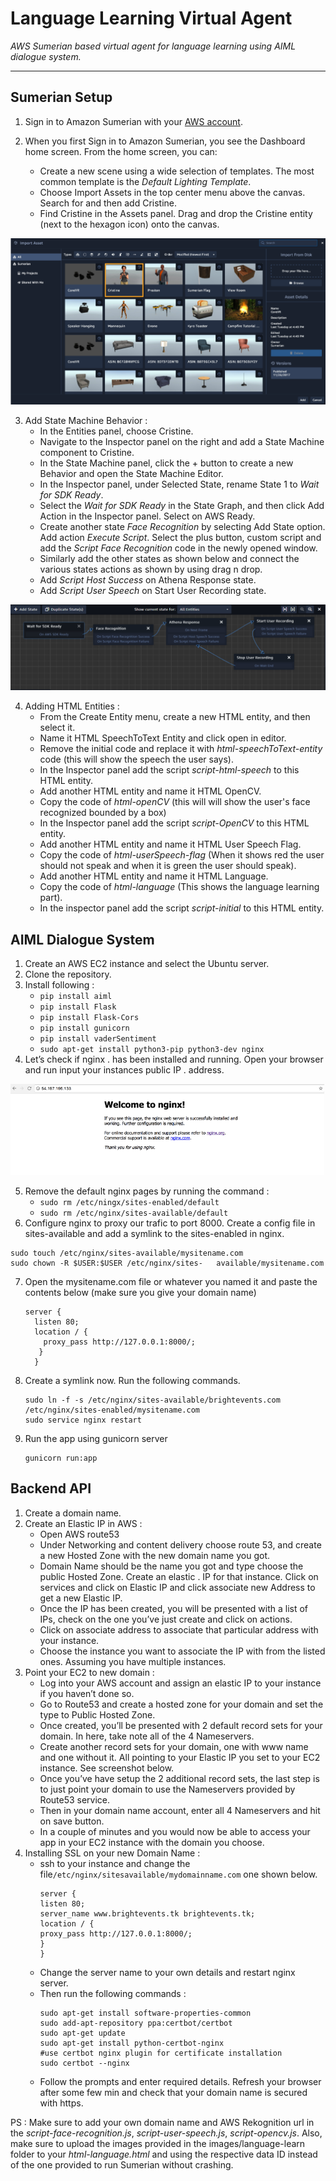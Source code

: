 # Language Learning Virtual Agent

*AWS Sumerian based virtual agent for language learning using AIML dialogue system.*

---

## Sumerian Setup

1. Sign in to Amazon Sumerian with your [AWS account](https://signin.aws.amazon.com/signin?redirect_uri=https%3A%2F%2Fportal.aws.amazon.com%2Fbilling%2Fsignup%2Fresume&client_id=signup).

2. When you first Sign in to Amazon Sumerian, you see the Dashboard home screen. From the home screen, you can:
   * Create a new scene using a wide selection of templates. The most common template is the *Default Lighting Template*.
   * Choose Import Assets in the top center menu above the canvas. Search for and then add Cristine.
   * Find Cristine in the Assets panel. Drag and drop the Cristine entity (next to the hexagon icon) onto the canvas.
   
   
   
 ![Dashboard](https://github.com/torrtuga/athena-sumerian-aiml/blob/master/images/agent_screenshot.PNG)
   
   
   
3. Add State Machine Behavior :
   * In the Entities panel, choose Cristine.
   * Navigate to the Inspector panel on the right and add a State Machine component to Cristine.
   * In the State Machine panel, click the + button to create a new Behavior and open the State Machine Editor.
   * In the Inspector panel, under Selected State, rename State 1 to *Wait for SDK Ready*.
   * Select the *Wait for SDK Ready* in the State Graph, and then click Add Action in the Inspector panel. Select on AWS Ready.
   * Create another state *Face Recognition* by selecting Add State option. Add action *Execute Script*. Select the plus button, custom script and add the *Script Face Recognition* code in the newly opened window.
   * Similarly add the other states as shown below and connect the various states actions as shown by using drag n drop.
   * Add *Script Host Success* on Athena Response state.
   * Add *Script User Speech* on Start User Recording state.
   
 ![State Machine](https://github.com/torrtuga/athena-sumerian-aiml/blob/master/images/states_machine.PNG)
 
 
  
4. Adding HTML Entities :
   * From the Create Entity menu, create a new HTML entity, and then select it.
   * Name it HTML SpeechToText Entity and click open in editor.
   * Remove the initial code and replace it with *html-speechToText-entity* code (this will show the speech the user says).
   * In the Inspector panel add the script *script-html-speech* to this HTML entity.
   * Add another HTML entity and name it HTML OpenCV.
   * Copy the code of *html-openCV* (this will will show the user's face recognized bounded by a box)
   * In the Inspector panel add the script *script-OpenCV* to this HTML entity.
   * Add another HTML entity and name it HTML User Speech Flag.
   * Copy the code of *html-userSpeech-flag* (When it shows red the user should not speak and when it is green the user should speak).
   * Add another HTML entity and name it HTML Language.
   * Copy the code of *html-language* (This shows the language learning part).
   * In the inspector panel add the script *script-initial* to this HTML entity.
   
 
 ## AIML Dialogue System
 
 1. Create an AWS EC2 instance and select the Ubuntu server.
 2. Clone the repository.
 3. Install following : 
    * `pip install aiml`
    * `pip install Flask`
    * `pip install Flask-Cors`
    * `pip install gunicorn`
    * `pip install vaderSentiment`
    * `sudo apt-get install python3-pip python3-dev nginx`
 4. Let’s check if nginx . has been installed and running. Open your browser and run input your instances public IP . address.
 
 ![Nginx](https://github.com/torrtuga/athena-sumerian-aiml/blob/master/images/nginx_check.PNG)
 
 5. Remove the default nginx pages by running the command :
    * `sudo rm /etc/ningx/sites-enabled/default`
    * `sudo rm /etc/nginx/sites-available/default`
 6. Configure nginx to proxy our trafic to port 8000. Create a config file in sites-available and add a symlink to the sites-enabled in nginx.
   ```
   sudo touch /etc/nginx/sites-available/mysitename.com
  sudo chown -R $USER:$USER /etc/nginx/sites-   available/mysitename.com
  ```
 7. Open the mysitename.com file or whatever you named it and paste the contents below (make sure you give your domain name)
    ```
    server {
      listen 80;
      location / {
        proxy_pass http://127.0.0.1:8000/;
       }
      }
     ```
 8. Create a symlink now. Run the following commands.
    ```
    sudo ln -f -s /etc/nginx/sites-available/brightevents.com /etc/nginx/sites-enabled/mysitename.com
    sudo service nginx restart
    ```
 9. Run the app using gunicorn server
    ```
    gunicorn run:app
    ```
    
 ## Backend API
 
 1. Create a domain name.
 2. Create an Elastic IP in AWS :
    * Open AWS route53
    * Under Networking and content delivery choose route 53, and create a new Hosted Zone with the new domain name you got.
    * Domain Name should be the name you got and type choose the public Hosted Zone. Create an elastic . IP for that instance. Click on services and click on Elastic IP and click associate new Address to get a new Elastic IP.
    * Once the IP has been created, you will be presented with a list of IPs, check on the one you’ve just create and click on actions.
    * Click on associate address to associate that particular address with your instance.
    * Choose the instance you want to associate the IP with from the listed ones. Assuming you have multiple instances.
 3. Point your EC2 to new domain :
    * Log into your AWS account and assign an elastic IP to your instance if you haven’t done so.
    * Go to Route53 and create a hosted zone for your domain and set the type to Public Hosted Zone.
    * Once created, you’ll be presented with 2 default record sets for your domain. In here, take note all of the 4 Nameservers.
    * Create another record sets for your domain, one with www name and one without it. All pointing to your Elastic IP you set to your EC2 instance. See screenshot below.
    * Once you’ve have setup the 2 additional record sets, the last step is to just point your domain to use the Nameservers provided by Route53 service.
    * Then in your domain name account, enter all 4 Nameservers and hit on save button.
    * In a couple of minutes and you would now be able to access your app in your EC2 instance with the domain you choose.
 4. Installing SSL on your new Domain Name :
    * ssh to your instance and change the file`/etc/nginx/sitesavailable/mydomainname.com` one shown below.
      ```
      server {
      listen 80;
      server_name www.brightevents.tk brightevents.tk;
      location / {
      proxy_pass http://127.0.0.1:8000/;
      }
      }
      ```
    * Change the server name to your own details and restart nginx server.
    * Then run the following commands : 
      ```
      sudo apt-get install software-properties-common
      sudo add-apt-repository ppa:certbot/certbot
      sudo apt-get update
      sudo apt-get install python-certbot-nginx
      #use certbot nginx plugin for certificate installation
      sudo certbot --nginx 
      ```
    * Follow the prompts and enter required details. Refresh your browser after some few min and check that your domain name is secured with https.

PS : Make sure to add your own domain name and AWS Rekognition url in the *script-face-recognition.js*, *script-user-speech.js*, *script-opencv.js*.
Also, make sure to upload the images provided in the images/language-learn folder to your *html-language.html* and using the respective data ID instead of the one provided to run Sumerian without crashing.

